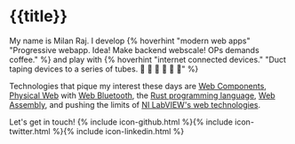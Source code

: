 # {{title}}

<amp-img width="700" height="500" layout="responsive" src="/assets/images/leap_quadrotor.png"></amp-img>

My name is Milan Raj. I develop {% hoverhint "modern web apps" "Progressive webapp.&#10;Idea! Make backend webscale!&#10;OPs demands coffee." %} and play with {% hoverhint "internet connected devices." "Duct taping devices to a series of tubes.&#10;&#x1F986; &#x1F4FC; &#x1F4F1; &#x1F488; &#x1F488; &#x1F488;" %}

Technologies that pique my interest these days are [Web Components][web_components], [Physical Web][physical_web] with [Web Bluetooth][web_bluetooth], the [Rust programming language][rust], [Web Assembly][wasm], and pushing the limits of [NI LabVIEW's web technologies][labview_web_services].

Let's get in touch! {% include icon-github.html %}{% include icon-twitter.html %}{% include icon-linkedin.html %}

[web_components]: https://webcomponents.org/
[physical_web]: https://google.github.io/physical-web/
[web_bluetooth]: https://www.w3.org/community/web-bluetooth/
[rust]: https://www.rust-lang.org/
[wasm]: https://webassembly.github.io/
[labview_web_services]: https://decibel.ni.com/content/groups/web-services
